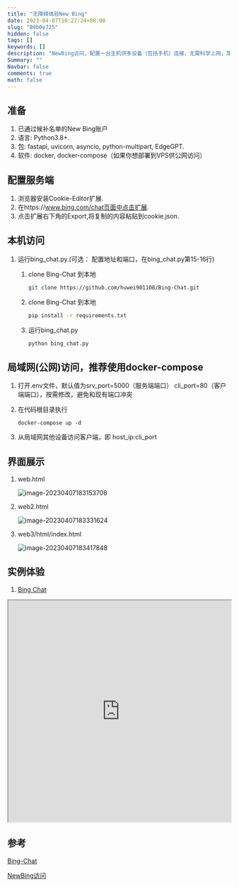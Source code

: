 ```yaml
---
title: "无障碍体验New Bing"
date: 2023-04-07T10:27:24+08:00
slug: "B9b0e725"
hidden: false
tags: []
keywords: []
description: "NewBing访问，配置一台主机供多设备（包括手机）连接，无需科学上网，简单写个分享"
Summary: ""
Navbar: false
comments: true
math: false
---
```




<!--more-->

## 准备

1. 已通过候补名单的New Bing账户
2. 语言: Python3.8+.
3. 包: fastapi, uvicorn, asyncio, python-multipart, EdgeGPT.
4. 软件: docker, docker-compose（如果你想部署到VPS供公网访问）

## 配置服务端

1. 浏览器安装Cookie-Editor扩展.
2. 在https://www.bing.com/chat页面中点击扩展.
3. 点击扩展右下角的Export,将复制的内容粘贴到cookie.json.

## 本机访问

1. 运行bing_chat.py.(可选： 配置地址和端口，在bing_chat.py第15-16行) 

   1. clone Bing-Chat 到本地

      ```sh
      git clone https://github.com/huwei901108/Bing-Chat.git
      ```

   2. clone Bing-Chat 到本地

      ```sh
      pip install -r requirements.txt
      ```

   3. 运行bing_chat.py
   
      ```sh
      python bing_chat.py
      ```
   

## 局域网(公网)访问，推荐使用docker-compose

1. 打开.env文件，默认值为srv_port=5000（服务端端口） cli_port=80（客户端端口），按需修改，避免和现有端口冲突

2. 在代码根目录执行

   ```
   docker-compose up -d
   ```

3. 从局域网其他设备访问客户端，即 host_ip:cli_port

## 界面展示

1. web.html

   ![image-20230407183153708](tqVG4A5.png)

2. web2.html

   ![image-20230407183331624](qo9HLSJ.png)

3. web3/html/index.html 

   ![image-20230407183417848](9Yc1sq4.png)

## 实例体验

1. [Bing Chat](http://demo.sswin.xyz/)

<iframe src="http://demo.sswin.xyz/" width="100%" height="500px"></iframe>

## 参考

[Bing-Chat](https://github.com/huwei901108/Bing-Chat)

[NewBing访问](https://www.bilibili.com/read/cv22505800)

